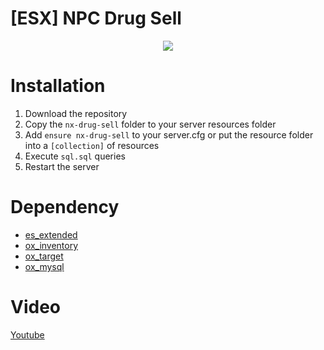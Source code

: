 # [ESX] NPC Drug Sell

<div align='center'><img src='![showcase](https://github.com/docc5m/nx-drug-sell/assets/141370381/7418f457-9e48-4e0c-b2c1-338682b28632)'/></div>

# Installation
1. Download the repository
2. Copy the `nx-drug-sell` folder to your server resources folder
3. Add `ensure nx-drug-sell` to your server.cfg or put the resource folder into a `[collection]` of resources
4. Execute `sql.sql` queries
5. Restart the server

# Dependency
- [es_extended](https://github.com/esx-framework/esx-legacy/tree/main/%5Besx%5D/es_extended)
- [ox_inventory](https://github.com/overextended/ox_inventory)
- [ox_target](https://github.com/overextended/ox_target)
- [ox_mysql](https://github.com/overextended/oxmysql)

# Video
[Youtube](https://youtu.be/hc5h93AZcXU)
